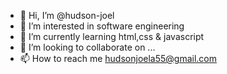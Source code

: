 - 👋 Hi, I’m @hudson-joel
- 👀 I’m interested in software engineering
- 🌱 I’m currently learning html,css & javascript
- 💞️ I’m looking to collaborate on ...
- 📫 How to reach me hudsonjoela55@gmail.com

<!---
hudson-joel/hudson-joel is a ✨ special ✨ repository because its `README.md` (this file) appears on your GitHub profile.
You can click the Preview link to take a look at your changes.
--->
